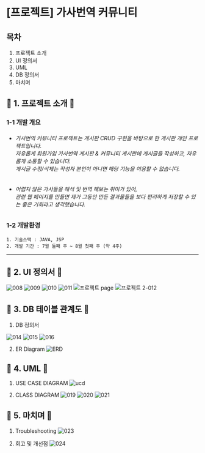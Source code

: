 

# [프로젝트] 가사번역 커뮤니티
## 목차
1. 프로젝트 소개
2. UI 정의서
3. UML
4. DB 정의서
5. 마치며

## 📌 1. 프로젝트 소개 📌
### 1-1 개발 개요
+ ###### 가사번역 커뮤니티 프로젝트는 게시판 CRUD 구현을 바탕으로 한 게시판 개인 프로젝트입니다. <br/> 자유롭게 회원가입 가사번역 게시판 & 커뮤니티 게시판에 게시글을 작성하고, 자유롭게 소통할 수 있습니다.  <br>게시글 수정/삭제는 작성자 본인이 아니면 해당 기능을 이용할 수 없습니다.
  
  
+ ###### 어렵지 않은 가사들을 해석 및 번역 해보는 취미가 있어, <br>관련 웹 페이지를 만들면  제가 그동안 만든 결과물들을 보다 편리하게 저장할 수 있는 좋은 기회라고 생각했습니다.

### 1-2 개발환경

	1. 기술스택 : JAVA, JSP
	2. 개발 기간 : 7월 둘째 주 ~ 8월 첫째 주 (약 4주)
*****



## 📌 2. UI 정의서 📌
![008](https://user-images.githubusercontent.com/80212139/128287100-faf9a5e7-ee7b-4bc3-898a-7dba6c78d943.jpg)
![009](https://user-images.githubusercontent.com/80212139/128287117-283289bb-cf25-45a7-8ce7-cd1c38a718b8.jpg)
![010](https://user-images.githubusercontent.com/80212139/128287125-efcb1eeb-8ebf-4221-b9ae-273a72b75ee0.jpg)
![011](https://user-images.githubusercontent.com/80212139/128287128-a25b5848-18f4-401f-8aff-99b20b353115.jpg)
![프로젝트 page](https://user-images.githubusercontent.com/80212139/128794387-36167fc8-d705-40f6-b1c6-49d238ba308b.png)
![프로젝트 2-012](https://user-images.githubusercontent.com/80212139/128791494-bb3757a2-f8e2-4fb2-9532-032b95b26fae.png)

## 📌 3. DB 테이블 관계도 📌

1. DB 정의서

![014](https://user-images.githubusercontent.com/80212139/128791709-f0ba7571-8640-4309-817d-75240cac044e.png)
![015](https://user-images.githubusercontent.com/80212139/128791711-4e7a1b1f-9409-45f3-9570-b06687c61672.png)
![016](https://user-images.githubusercontent.com/80212139/128791714-9146cf25-372e-4c56-9352-8cf4770b9a3d.png)

2. ER Diagram
![ERD](https://user-images.githubusercontent.com/80212139/128880645-4769a6f6-54d6-4275-9a72-d1e268abcee9.png)


## 📌 4. UML 📌
  1. USE CASE DIAGRAM
  ![ucd](https://user-images.githubusercontent.com/80212139/128973851-7421332f-9458-4de9-8352-57d7f43dd96b.png)

  2. CLASS DIAGRAM
![019](https://user-images.githubusercontent.com/80212139/128791612-b419b1d0-0879-4454-8e9d-7431d65953cf.png)
![020](https://user-images.githubusercontent.com/80212139/128791616-7ef4bf63-7d91-4d51-8b7d-43dd8f9901c9.png)
![021](https://user-images.githubusercontent.com/80212139/128791617-6d960321-fb05-44ad-870b-5d242d7bbb92.png)




## 📌 5. 마치며 📌

1. Troubleshooting
![023](https://user-images.githubusercontent.com/80212139/128791806-28a521cf-a125-4f6a-9a3b-614782ee4dae.png)

2. 회고 및 개선점
![024](https://user-images.githubusercontent.com/80212139/128791825-b565e7e5-98ac-4c32-83a3-a07b62a9b2b6.png)




